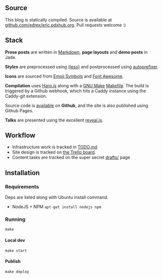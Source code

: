 ## Source

This blog is statically compiled. Source is available at [github.com/edrex/eric.pdxhub.org](https://github.com/edrex/eric.pdxhub.org). Pull requests welcome :)

## Stack

**Prose posts** are written in [Markdown](http://daringfireball.net/projects/markdown/), **page layouts** and **demo posts** in Jade.

**Styles** are preprocessed using [{less}](http://lesscss.org/) and postprocessed using [autoprefixer](https://github.com/postcss/autoprefixer).

**Icons** are sourced from [Emoji Symbols](http://emojisymbols.com/) and [Font Awesome](fontawesome.io).

**Compilation** uses [Harp.js](http://harpjs.com) along with a [GNU Make](http://www.gnu.org/software/make/) [Makefile](https://github.com/edrex/eric.github.com/blob/master/Makefile). The build is triggered by a Github webhook, which hits a Caddy instance using the Caddy-git extension.

Source code is [available](https://github.com/edrex/eric.github.com) on **Github**, and the site is also published using Github Pages.

**Talks** are presented using the excellent [reveal.js](http://lab.hakim.se/reveal-js/).

## Workflow

- Infrastructure work is tracked in [TODO.md](https://github.com/edrex/edrex.github.io/blob/master/TODO.md)
- Site design is tracked on [the Trello board](https://trello.com/b/Jkc4wyMZ/french-press).
- Content tasks are tracked on the super secret [drafts/](http://eric.pdxhub.org/drafts/) page

## Installation

### Requirements

Deps are listed along with Ubuntu install command.

- NodeJS + NPM `apt-get install nodejs npm`

### Running

`make`

#### Local dev

`make start`

#### Publish

`make deploy`

